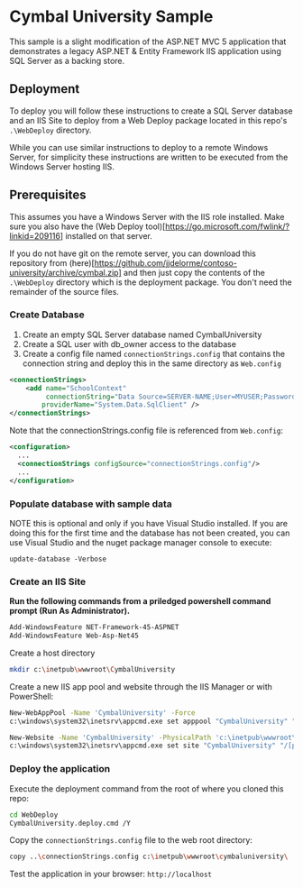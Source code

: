 # Cymbal University Sample
This sample is a slight modification of the ASP.NET MVC 5 application that demonstrates a legacy ASP.NET & Entity Framework IIS application using SQL Server as a backing store.

## Deployment

To deploy you will follow these instructions to create a SQL Server database and an IIS Site to deploy from a Web Deploy package located in this repo's ```.\WebDeploy``` directory.  

While you can use similar instructions to deploy to a remote Windows Server, for simplicity these instructions are written to be executed from the Windows Server hosting IIS.  

## Prerequisites

This assumes you have a Windows Server with the IIS role installed.  Make sure you also have the (Web Deploy tool)[https://go.microsoft.com/fwlink/?linkid=209116] installed on that server.

If you do not have git on the remote server, you can download this repository from (here)[https://github.com/jjdelorme/contoso-university/archive/cymbal.zip] and then just copy the contents of the ```.\WebDeploy``` directory which is the deployment package.  You don't need the remainder of the source files.

### Create Database

1. Create an empty SQL Server database named CymbalUniversity 
1. Create a SQL user with db_owner access to the database
1. Create a config file named ```connectionStrings.config``` that contains the connection string and deploy this in the same directory as ```Web.config```

```xml
<connectionStrings>
    <add name="SchoolContext"
         connectionString="Data Source=SERVER-NAME;User=MYUSER;Password=MYPASSWORD;Initial Catalog=CymbalUniversity;"
        providerName="System.Data.SqlClient" />
</connectionStrings>
```

Note that the connectionStrings.config file is referenced from ```Web.config```:
```xml
<configuration>
  ...
  <connectionStrings configSource="connectionStrings.config"/>
  ...
</configuration>
```

### Populate database with sample data

NOTE this is optional and only if you have Visual Studio installed.  If you are doing this for the first time and the database has not been created, you can use Visual Studio and the nuget package manager console to execute:
 ```
 update-database -Verbose
 ```

### Create an IIS Site

**Run the following commands from a priledged powershell command prompt (Run As Administrator).**

```bash
Add-WindowsFeature NET-Framework-45-ASPNET
Add-WindowsFeature Web-Asp-Net45
```

Create a host directory

```bash
mkdir c:\inetpub\wwwroot\CymbalUniversity
```

Create a new IIS app pool and website through the IIS Manager or with PowerShell:

```bash
New-WebAppPool -Name 'CymbalUniversity' -Force
c:\windows\system32\inetsrv\appcmd.exe set apppool "CymbalUniversity" "/processModel.identityType:ApplicationPoolIdentity"

New-Website -Name 'CymbalUniversity' -PhysicalPath 'c:\inetpub\wwwroot\cymbaluniversity' -Port 80 -Force
c:\windows\system32\inetsrv\appcmd.exe set site "CymbalUniversity" "/[path='/'].applicationPool:CymbalUniversity"
```

### Deploy the application

Execute the deployment command from the root of where you cloned this repo:

```bash
cd WebDeploy
CymbalUniversity.deploy.cmd /Y
```

Copy the ```connectionStrings.config``` file to the web root directory:
~~~bash
copy ..\connectionStrings.config c:\inetpub\wwwroot\cymbaluniversity\
~~~

Test the application in your browser: ```http://localhost```

